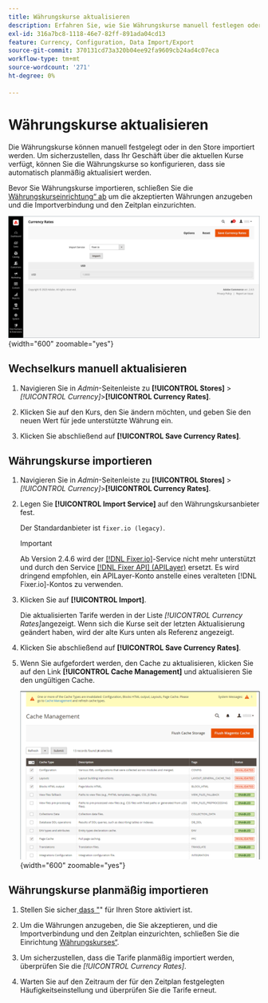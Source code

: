 ```yaml
---
title: Währungskurse aktualisieren
description: Erfahren Sie, wie Sie Währungskurse manuell festlegen oder in Ihren Store importieren.
exl-id: 316a7bc8-1118-46e7-82ff-891ada04cd13
feature: Currency, Configuration, Data Import/Export
source-git-commit: 370131cd73a320b04ee92fa9609cb24ad4c07eca
workflow-type: tm+mt
source-wordcount: '271'
ht-degree: 0%

---
```


# Währungskurse aktualisieren

Die Währungskurse können manuell festgelegt oder in den Store importiert werden. Um sicherzustellen, dass Ihr Geschäft über die aktuellen Kurse verfügt, können Sie die Währungskurse so konfigurieren, dass sie automatisch planmäßig aktualisiert werden.

Bevor Sie Währungskurse importieren, schließen Sie die [Währungskurseinrichtung“ ab](currency-configuration.md) um die akzeptierten Währungen anzugeben und die Importverbindung und den Zeitplan einzurichten.

![Währungskurse](./assets/stores-currency-rate-update.png){width="600" zoomable="yes"}

## Wechselkurs manuell aktualisieren

1. Navigieren Sie in _Admin_-Seitenleiste zu **[!UICONTROL Stores]** > _[!UICONTROL Currency]_>**[!UICONTROL Currency Rates]**.

1. Klicken Sie auf den Kurs, den Sie ändern möchten, und geben Sie den neuen Wert für jede unterstützte Währung ein.

1. Klicken Sie abschließend auf **[!UICONTROL Save Currency Rates]**.

## Währungskurse importieren

1. Navigieren Sie in _Admin_-Seitenleiste zu **[!UICONTROL Stores]** > _[!UICONTROL Currency]_>**[!UICONTROL Currency Rates]**.

1. Legen Sie **[!UICONTROL Import Service]** auf den Währungskursanbieter fest.

   Der Standardanbieter ist `fixer.io (legacy)`.

   >[!IMPORTANT]
   >
   >Ab Version 2.4.6 wird der [[!DNL Fixer.io]](https://fixer.io/)-Service nicht mehr unterstützt und durch den Service [[!DNL Fixer API] (APILayer)](https://apilayer.com/marketplace/fixer-api) ersetzt. Es wird dringend empfohlen, ein APILayer-Konto anstelle eines veralteten [!DNL Fixer.io]-Kontos zu verwenden.

1. Klicken Sie auf **[!UICONTROL Import]**.

   Die aktualisierten Tarife werden in der Liste _[!UICONTROL Currency Rates]_&#x200B;angezeigt. Wenn sich die Kurse seit der letzten Aktualisierung geändert haben, wird der alte Kurs unten als Referenz angezeigt.

1. Klicken Sie abschließend auf **[!UICONTROL Save Currency Rates]**.

1. Wenn Sie aufgefordert werden, den Cache zu aktualisieren, klicken Sie auf den Link **[!UICONTROL Cache Management]** und aktualisieren Sie den ungültigen Cache.

   ![Systemmeldung - Aktualisieren Sie den ungültigen Cache](./assets/currency-cache-update.png){width="600" zoomable="yes"}

## Währungskurse planmäßig importieren

1. Stellen Sie sicher[&#x200B; dass &quot;](../systems/cron.md)&quot; für Ihren Store aktiviert ist.

1. Um die Währungen anzugeben, die Sie akzeptieren, und die Importverbindung und den Zeitplan einzurichten, schließen Sie die Einrichtung [Währungskurses“ &#x200B;](currency-configuration.md).

1. Um sicherzustellen, dass die Tarife planmäßig importiert werden, überprüfen Sie die _[!UICONTROL Currency Rates]_.

1. Warten Sie auf den Zeitraum der für den Zeitplan festgelegten Häufigkeitseinstellung und überprüfen Sie die Tarife erneut.

